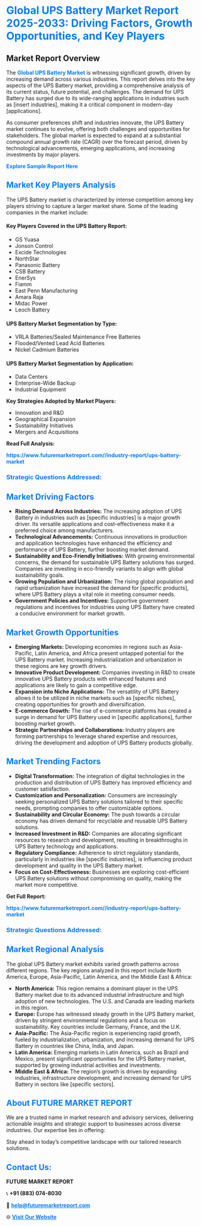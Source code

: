 <h1 style="color: #007BFF;">Global UPS Battery Market Report 2025-2033: Driving Factors, Growth Opportunities, and Key Players</h1>

<section id="overview">
<h2>Market Report Overview</h2>
<p>The <a href="https://www.futuremarketreport.com//industry-report/ups-battery-market" style="color: #007BFF; text-decoration: none;"><strong>Global UPS Battery Market</strong></a> is witnessing significant growth, driven by increasing demand across various industries. This report delves into the key aspects of the UPS Battery market, providing a comprehensive analysis of its current status, future potential, and challenges. The demand for UPS Battery has surged due to its wide-ranging applications in industries such as [insert industries], making it a critical component in modern-day [applications].</p>
<p>As consumer preferences shift and industries innovate, the UPS Battery market continues to evolve, offering both challenges and opportunities for stakeholders. The global market is expected to expand at a substantial compound annual growth rate (CAGR) over the forecast period, driven by technological advancements, emerging applications, and increasing investments by major players.</p>
</section>

<section id="overview">
<p><a href="https://www.futuremarketreport.com//request-sample/reportId=64203" style="color: #007BFF; text-decoration: none;"><strong>Explore Sample Report Here</strong></a></p>
</section>

<section id="key-players">
<h2 style="color: #007BFF;">Market Key Players Analysis</h2>
<p>The UPS Battery market is characterized by intense competition among key players striving to capture a larger market share. Some of the leading companies in the market include:</p>
<h4>Key Players Covered in the UPS Battery Report:</h4>
<ul><li>GS Yuasa</li><li>Jonson Control</li><li>Excide Technologies</li><li>NorthStar</li><li>Panasonic Battery</li><li>CSB Battery</li><li>EnerSys</li><li>Fiamm</li><li>East Penn Manufacturing</li><li>Amara Raja</li><li>Midac Power</li><li>Leoch Battery</li></ul>
<h4>UPS Battery Market Segmentation by Type:</h4>
<ul><li>VRLA Batteries/Sealed Maintenance Free Batteries</li><li>Flooded/Vented Lead Acid Batteries</li><li>Nickel Cadmium Batteries</li></ul>

<h4>UPS Battery Market Segmentation by Application:</h4>
<ul><li>Data Centers</li><li>Enterprise-Wide Backup</li><li>Industrial Equipment</li></ul>
<p><strong>Key Strategies Adopted by Market Players:</strong></p>
<ul>
<li>Innovation and R&D</li>
<li>Geographical Expansion</li>
<li>Sustainability Initiatives</li>
<li>Mergers and Acquisitions</li>
</ul>
</section>

<section>
<p><strong>Read Full Analysis: </strong></p><a href="https://www.futuremarketreport.com//industry-report/ups-battery-market" style="color: #007BFF; text-decoration: none;"><strong>https://www.futuremarketreport.com//industry-report/ups-battery-market</strong></a>
<h3 style="color: #007BFF;">Strategic Questions Addressed:</h3>
</section>

<section id="driving-factors">
<h2 style="color: #007BFF;">Market Driving Factors</h2>
<ul>
<li><strong>Rising Demand Across Industries:</strong> The increasing adoption of UPS Battery in industries such as [specific industries] is a major growth driver. Its versatile applications and cost-effectiveness make it a preferred choice among manufacturers.</li>
<li><strong>Technological Advancements:</strong> Continuous innovations in production and application technologies have enhanced the efficiency and performance of UPS Battery, further boosting market demand.</li>
<li><strong>Sustainability and Eco-Friendly Initiatives:</strong> With growing environmental concerns, the demand for sustainable UPS Battery solutions has surged. Companies are investing in eco-friendly variants to align with global sustainability goals.</li>
<li><strong>Growing Population and Urbanization:</strong> The rising global population and rapid urbanization have increased the demand for [specific products], where UPS Battery plays a vital role in meeting consumer needs.</li>
<li><strong>Government Policies and Incentives:</strong> Supportive government regulations and incentives for industries using UPS Battery have created a conducive environment for market growth.</li>
</ul>
</section>

<section id="growth-opportunities">
<h2 style="color: #007BFF;">Market Growth Opportunities</h2>
<ul>
<li><strong>Emerging Markets:</strong> Developing economies in regions such as Asia-Pacific, Latin America, and Africa present untapped potential for the UPS Battery market. Increasing industrialization and urbanization in these regions are key growth drivers.</li>
<li><strong>Innovative Product Development:</strong> Companies investing in R&D to create innovative UPS Battery products with enhanced features and applications are likely to gain a competitive edge.</li>
<li><strong>Expansion into Niche Applications:</strong> The versatility of UPS Battery allows it to be utilized in niche markets such as [specific niches], creating opportunities for growth and diversification.</li>
<li><strong>E-commerce Growth:</strong> The rise of e-commerce platforms has created a surge in demand for UPS Battery used in [specific applications], further boosting market growth.</li>
<li><strong>Strategic Partnerships and Collaborations:</strong> Industry players are forming partnerships to leverage shared expertise and resources, driving the development and adoption of UPS Battery products globally.</li>
</ul>
</section>

<section id="trending-factors">
<h2 style="color: #007BFF;">Market Trending Factors</h2>
<ul>
<li><strong>Digital Transformation:</strong> The integration of digital technologies in the production and distribution of UPS Battery has improved efficiency and customer satisfaction.</li>
<li><strong>Customization and Personalization:</strong> Consumers are increasingly seeking personalized UPS Battery solutions tailored to their specific needs, prompting companies to offer customizable options.</li>
<li><strong>Sustainability and Circular Economy:</strong> The push towards a circular economy has driven demand for recyclable and reusable UPS Battery solutions.</li>
<li><strong>Increased Investment in R&D:</strong> Companies are allocating significant resources to research and development, resulting in breakthroughs in UPS Battery technology and applications.</li>
<li><strong>Regulatory Compliance:</strong> Adherence to strict regulatory standards, particularly in industries like [specific industries], is influencing product development and quality in the UPS Battery market.</li>
<li><strong>Focus on Cost-Effectiveness:</strong> Businesses are exploring cost-efficient UPS Battery solutions without compromising on quality, making the market more competitive.</li>
</ul>
</section>

<section>
<p><strong>Get Full Report: </strong></p><a href="https://www.futuremarketreport.com//industry-report/ups-battery-market" style="color: #007BFF; text-decoration: none;"><strong>https://www.futuremarketreport.com//industry-report/ups-battery-market</strong></a>
<h3 style="color: #007BFF;">Strategic Questions Addressed:</h3>
</section>


<section id="regional-analysis">
<h2 style="color: #007BFF;">Market Regional Analysis</h2>
<p>The global UPS Battery market exhibits varied growth patterns across different regions. The key regions analyzed in this report include North America, Europe, Asia-Pacific, Latin America, and the Middle East & Africa:</p>
<ul>
<li><strong>North America:</strong> This region remains a dominant player in the UPS Battery market due to its advanced industrial infrastructure and high adoption of new technologies. The U.S. and Canada are leading markets in this region.</li>
<li><strong>Europe:</strong> Europe has witnessed steady growth in the UPS Battery market, driven by stringent environmental regulations and a focus on sustainability. Key countries include Germany, France, and the U.K.</li>
<li><strong>Asia-Pacific:</strong> The Asia-Pacific region is experiencing rapid growth, fueled by industrialization, urbanization, and increasing demand for UPS Battery in countries like China, India, and Japan.</li>
<li><strong>Latin America:</strong> Emerging markets in Latin America, such as Brazil and Mexico, present significant opportunities for the UPS Battery market, supported by growing industrial activities and investments.</li>
<li><strong>Middle East & Africa:</strong> The region’s growth is driven by expanding industries, infrastructure development, and increasing demand for UPS Battery in sectors like [specific sectors].</li>
</ul>
</section>

<footer>
<h2 style="color: #007BFF;">About FUTURE MARKET REPORT</h2>
<p>We are a trusted name in market research and advisory services, delivering actionable insights and strategic support to businesses across diverse industries. Our expertise lies in offering:</p>

<p>Stay ahead in today’s competitive landscape with our tailored research solutions.</p>

<h2 style="color: #007BFF;">Contact Us:</h2>
<p><strong>FUTURE MARKET REPORT</strong></p>
<p>📞 <strong>+91 (883) 074-8030</strong></p>
<p>📧 <strong><a href="mailto:help@futuremarketreport.com" style="color: #007BFF;">help@futuremarketreport.com</a></strong></p>
<p>🌐 <strong><a href="https://www.futuremarketreport.com/" style="color: #007BFF;">Visit Our Website</a></strong></p>
</footer>